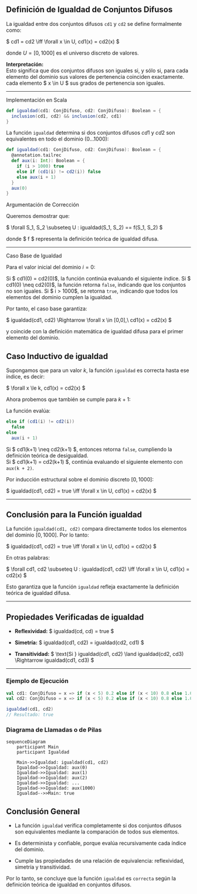 
## Definición de Igualdad de Conjuntos Difusos

La igualdad entre dos conjuntos difusos `cd1` y `cd2` se define formalmente como:

$
cd1 = cd2 \iff \forall x \in U, cd1(x) = cd2(x)
$

donde $U = [0,1000]$ es el universo discreto de valores.

**Interpretación:**  
Esto significa que dos conjuntos difusos son iguales si, y sólo si, para cada elemento del dominio sus valores de pertenencia coinciden exactamente.
cada elemento $ x \in U $ sus grados de pertenencia son iguales.

---

Implementación en Scala

```scala
def igualdad(cd1: ConjDifuso, cd2: ConjDifuso): Boolean = {
  inclusion(cd1, cd2) && inclusion(cd2, cd1)
}
```

La función `igualdad` determina si dos conjuntos difusos $cd1$ y $cd2$ son equivalentes en todo el dominio $(0 \dots 1000)$:

```scala
def igualdad(cd1: ConjDifuso, cd2: ConjDifuso): Boolean = {
  @annotation.tailrec
  def aux(i: Int): Boolean = {
    if (i > 1000) true                
    else if (cd1(i) != cd2(i)) false  
    else aux(i + 1)                   
  }
  aux(0)
}
```

Argumentación de Corrección

Queremos demostrar que:

$
\forall S_1, S_2 \subseteq U : igualdad(S_1, S_2) == f(S_1, S_2)
$

donde $ f $ representa la definición teórica de igualdad difusa.

---

Caso Base de Igualdad

Para el valor inicial del dominio $i = 0$:

Si $ cd1(0) = cd2(0)$, la función continúa evaluando el siguiente índice.
 Si $ cd1(0) \neq cd2(0)$, la función retorna `false`, indicando que los conjuntos no son iguales.
Si $ i > 1000$, se retorna `true`, indicando que todos los elementos del dominio cumplen la igualdad.



Por tanto, el caso base garantiza:

$
igualdad(cd1, cd2) \Rightarrow \forall x \in [0,0],\ cd1(x) = cd2(x)
$

y coincide con la definición matemática de igualdad difusa para el primer elemento del dominio.



## Caso Inductivo de igualdad

Supongamos que para un valor $k$, la función `igualdad` es correcta hasta ese índice, es decir:

$
\forall x \le k, cd1(x) = cd2(x)
$

Ahora probemos que también se cumple para $k + 1$:

La función evalúa:


```scala
else if (cd1(i) != cd2(i)) 
  false 
else 
  aux(i + 1)
```


Si $ cd1(k+1) \neq cd2(k+1) $, entonces retorna `false`, cumpliendo la definición teórica de desigualdad.  
Si $ cd1(k+1) = cd2(k+1) $, continúa evaluando el siguiente elemento con `aux(k + 2)`.

Por inducción estructural sobre el dominio discreto $[0,1000]$:

$
igualdad(cd1, cd2) = true \iff \forall x \in U, cd1(x) = cd2(x)
$

---

## Conclusión para la Función igualdad

La función `igualdad(cd1, cd2)` compara directamente todos los elementos del dominio $[0,1000]$. Por lo tanto:

$
igualdad(cd1, cd2) = true \iff \forall x \in U, cd1(x) = cd2(x)
$

En otras palabras:

$
\forall cd1, cd2 \subseteq U : igualdad(cd1, cd2) \iff \forall x \in U, cd1(x) = cd2(x)
$

Esto garantiza que la función `igualdad` refleja exactamente la definición teórica de igualdad difusa.

---

## Propiedades Verificadas de igualdad

- **Reflexividad:**
  $
  igualdad(cd, cd) = true
  $

- **Simetría:**
  $
  igualdad(cd1, cd2) = igualdad(cd2, cd1)
  $

- **Transitividad:**
  $
  \text{Si } igualdad(cd1, cd2) \land igualdad(cd2, cd3) \Rightarrow igualdad(cd1, cd3)
  $

---
### Ejemplo de Ejecución

```scala
val cd1: ConjDifuso = x => if (x < 5) 0.2 else if (x < 10) 0.8 else 1.0
val cd2: ConjDifuso = x => if (x < 5) 0.2 else if (x < 10) 0.8 else 1.0

igualdad(cd1, cd2)
// Resultado: true

```
### Diagrama de Llamadas o de Pilas

```mermaid
sequenceDiagram
    participant Main
    participant Igualdad

    Main->>Igualdad: igualdad(cd1, cd2)
    Igualdad->>Igualdad: aux(0)
    Igualdad->>Igualdad: aux(1)
    Igualdad->>Igualdad: aux(2)
    Igualdad->>Igualdad: ...
    Igualdad->>Igualdad: aux(1000)
    Igualdad-->>Main: true

```
## Conclusión General

- La función `igualdad` verifica completamente si dos conjuntos difusos son equivalentes mediante la comparación de todos sus elementos.

- Es determinista y confiable, porque evalúa recursivamente cada índice del dominio.

- Cumple las propiedades de una relación de equivalencia: reflexividad, simetría y transitividad.

Por lo tanto, se concluye que la función `igualdad` es `correcta` según la definición teórica de igualdad en conjuntos difusos.
